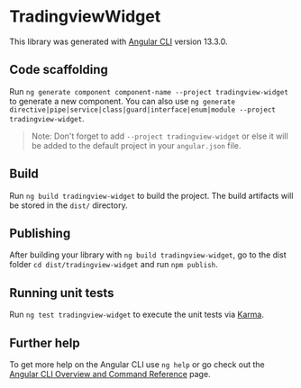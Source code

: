 # TradingviewWidget

This library was generated with [Angular CLI](https://github.com/angular/angular-cli) version 13.3.0.

## Code scaffolding

Run `ng generate component component-name --project tradingview-widget` to generate a new component. You can also use `ng generate directive|pipe|service|class|guard|interface|enum|module --project tradingview-widget`.
> Note: Don't forget to add `--project tradingview-widget` or else it will be added to the default project in your `angular.json` file. 

## Build

Run `ng build tradingview-widget` to build the project. The build artifacts will be stored in the `dist/` directory.

## Publishing

After building your library with `ng build tradingview-widget`, go to the dist folder `cd dist/tradingview-widget` and run `npm publish`.

## Running unit tests

Run `ng test tradingview-widget` to execute the unit tests via [Karma](https://karma-runner.github.io).

## Further help

To get more help on the Angular CLI use `ng help` or go check out the [Angular CLI Overview and Command Reference](https://angular.io/cli) page.

